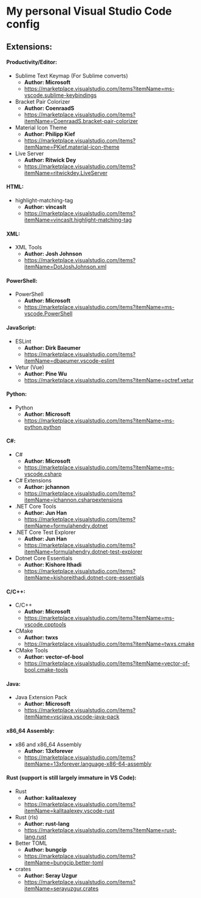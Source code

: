 # My personal Visual Studio Code config

## Extensions:
#### Productivity/Editor:
  - Sublime Text Keymap (For Sublime converts) 
    - **Author: Microsoft**
    - https://marketplace.visualstudio.com/items?itemName=ms-vscode.sublime-keybindings
  - Bracket Pair Colorizer 
    - **Author: CoenraadS**
    - https://marketplace.visualstudio.com/items?itemName=CoenraadS.bracket-pair-colorizer
  - Material Icon Theme 
    - **Author: Philipp Kief**
    - https://marketplace.visualstudio.com/items?itemName=PKief.material-icon-theme
  - Live Server
    - **Author: Ritwick Dey**
    - https://marketplace.visualstudio.com/items?itemName=ritwickdey.LiveServer

#### HTML:
  - highlight-matching-tag
      - **Author: vincaslt**
      - https://marketplace.visualstudio.com/items?itemName=vincaslt.highlight-matching-tag

#### XML:
  - XML Tools
      - **Author: Josh Johnson**
      - https://marketplace.visualstudio.com/items?itemName=DotJoshJohnson.xml
      
#### PowerShell:
  - PowerShell
      - **Author: Microsoft**
      - https://marketplace.visualstudio.com/items?itemName=ms-vscode.PowerShell
      
#### JavaScript:
  - ESLint
    - **Author: Dirk Baeumer**
    - https://marketplace.visualstudio.com/items?itemName=dbaeumer.vscode-eslint
  - Vetur (Vue)
    - **Author: Pine Wu**
    - https://marketplace.visualstudio.com/items?itemName=octref.vetur
    
#### Python:
  - Python
    - **Author: Microsoft**
    - https://marketplace.visualstudio.com/items?itemName=ms-python.python

#### C#:
  - C#
    - **Author: Microsoft**
    - https://marketplace.visualstudio.com/items?itemName=ms-vscode.csharp
  - C# Extensions
    - **Author: jchannon**
    - https://marketplace.visualstudio.com/items?itemName=jchannon.csharpextensions
  - .NET Core Tools
    - **Author: Jun Han**
    - https://marketplace.visualstudio.com/items?itemName=formulahendry.dotnet
  - .NET Core Test Explorer
    - **Author: Jun Han**
    - https://marketplace.visualstudio.com/items?itemName=formulahendry.dotnet-test-explorer
  - Dotnet Core Essentials
    - **Author: Kishore Ithadi**
    - https://marketplace.visualstudio.com/items?itemName=kishoreithadi.dotnet-core-essentials

#### C/C++:
  - C/C++
    - **Author: Microsoft**
    - https://marketplace.visualstudio.com/items?itemName=ms-vscode.cpptools
  - CMake
    - **Author: twxs**
    - https://marketplace.visualstudio.com/items?itemName=twxs.cmake
  - CMake Tools
    - **Author: vector-of-bool**
    - https://marketplace.visualstudio.com/items?itemName=vector-of-bool.cmake-tools
    
#### Java:
  - Java Extension Pack 
    - **Author: Microsoft**
    - https://marketplace.visualstudio.com/items?itemName=vscjava.vscode-java-pack
    
#### x86_64 Assembly:
  - x86 and x86_64 Assembly
    - **Author: 13xforever**
    - https://marketplace.visualstudio.com/items?itemName=13xforever.language-x86-64-assembly

#### Rust (support is still largely immature in VS Code):
  - Rust
    - **Author: kalitaalexey**
    - https://marketplace.visualstudio.com/items?itemName=kalitaalexey.vscode-rust
  - Rust (rls)
    - **Author: rust-lang**
    - https://marketplace.visualstudio.com/items?itemName=rust-lang.rust
  - Better TOML
    - **Author: bungcip**
    - https://marketplace.visualstudio.com/items?itemName=bungcip.better-toml
  - crates
    - **Author: Seray Uzgur**
    - https://marketplace.visualstudio.com/items?itemName=serayuzgur.crates
